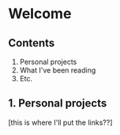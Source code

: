 # Welcome

## Contents
1. Personal projects
2. What I've been reading
3. Etc.

## 1. Personal projects
[this is where I'll put the links??]

